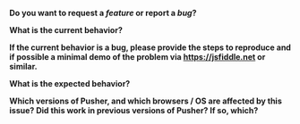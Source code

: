 **Do you want to request a *feature* or report a *bug*?**

**What is the current behavior?**

**If the current behavior is a bug, please provide the steps to reproduce and
if possible a minimal demo of the problem via https://jsfiddle.net or similar.**

**What is the expected behavior?**

**Which versions of Pusher, and which browsers / OS are affected by this issue?
Did this work in previous versions of Pusher? If so, which?**
